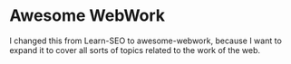 # Awesome WebWork

I changed this from Learn-SEO to awesome-webwork, because I want to expand it to cover all sorts of topics related to the work of the web.

